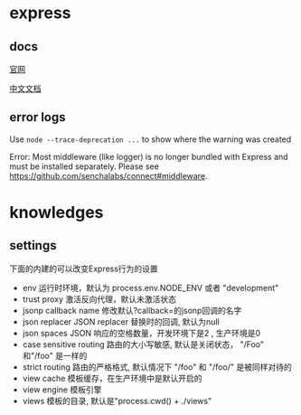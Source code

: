 # express

## docs

[官网](https://www.expressjs.com.cn/)

[中文文档](http://expressjs.jser.us/)

## error logs
Use `node --trace-deprecation ...` to show where the warning was created

Error: Most middleware (like logger) is no longer bundled with Express and must be installed separately. Please see https://github.com/senchalabs/connect#middleware.

# knowledges

## settings
下面的内建的可以改变Express行为的设置

- env 运行时环境，默认为 process.env.NODE_ENV 或者 "development"
- trust proxy 激活反向代理，默认未激活状态
- jsonp callback name 修改默认?callback=的jsonp回调的名字
- json replacer JSON replacer 替换时的回调, 默认为null
- json spaces JSON 响应的空格数量，开发环境下是2 , 生产环境是0
- case sensitive routing 路由的大小写敏感, 默认是关闭状态， "/Foo" 和"/foo" 是一样的
- strict routing 路由的严格格式, 默认情况下 "/foo" 和 "/foo/" 是被同样对待的
- view cache 模板缓存，在生产环境中是默认开启的
- view engine 模板引擎
- views 模板的目录, 默认是"process.cwd() + ./views"


